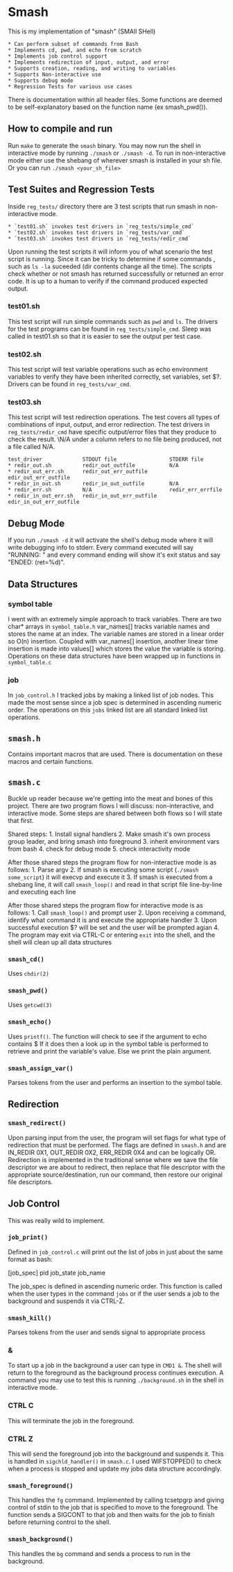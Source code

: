# Smash
This is my implementation of "smash" (SMAll SHell)

    * Can perform subset of commands from Bash
    * Implements cd, pwd, and echo from scratch
    * Implements job control support
    * Implements redirection of input, output, and error
    * Supports creation, reading, and writing to variables
    * Supports Non-interactive use
    * Supports debug mode
    * Regression Tests for various use cases

There is documentation within all header files. Some
functions are deemed to be self-explanatory based on the function name
(ex smash_pwd()).

## How to compile and run
Run `make` to generate the `smash` binary. You may now run the shell in
interactive mode by running `./smash` or `./smash -d`. To run in
non-interactive mode either use the shebang of wherever smash is installed in your sh file. Or you
can run `./smash <your_sh_file>`

## Test Suites and Regression Tests
Inside `reg_tests/` directory there are 3 test scripts that run
smash in non-interactive mode.

    * `test01.sh` invokes test drivers in `reg_tests/simple_cmd`
    * `test02.sh` invokes test drivers in `reg_tests/var_cmd`
    * `test03.sh` invokes test drivers in `reg_tests/redir_cmd`

Upon running the test scripts it will inform you of what scenario the 
test script is running. Since it can be tricky to determine if some commands
, such as `ls -la` suceeded (dir contents change all the time). 
The scripts check whether or not
smash has returned successfully or returned an error code. It is up
to a human to verify if the command produced expected output. 

### test01.sh
This test script will run simple commands such as `pwd` and `ls`. The drivers
for the test programs can be found in `reg_tests/simple_cmd`. Sleep was called
in test01.sh so that it is easier to see the output per test case.

### test02.sh
This test script will test variable operations such as echo environment
variables to verify they have been inherited correctly, set variables, set $?.
Drivers can be found in `reg_tests/var_cmd`.

### test03.sh
This test script will test redirection operations. The test covers all
types of combinations of input, output, and error redirection. The test drivers
in `reg_tests/redir_cmd`
have specific output/error files that they produce to check the result.
\N/A under a column refers to no file being produced, not a file called N/A.

    test_driver             STDOUT file                 STDERR file
    * redir_out.sh          redir_out_outfile           N/A
    * redir_out_err.sh      redir_out_err_outfile       edir_out_err_outfile
    * redir_in_out.sh       redir_in_out_outfile        N/A
    * redir_err.sh          N/A                         redir_err_errfile
    * redir_in_out_err.sh   redir_in_out_err_outfile    edir_in_out_err_outfile

## Debug Mode
If you run `./smash -d` it will activate the shell's debug mode where it will
write debugging info to stderr. Every command executed will say "RUNNING: <cmd>"
and every command ending will show it's exit status and say
"ENDED: <cmd> (ret=%d)".

## Data Structures
### symbol table
I went with an extremely simple approach to track variables. There are two
char* arrays in `symbol_table.h` var_names[] tracks variable names and
stores the name at an index. The variable names are stored in a linear order
so O(n) insertion. Coupled with var_names[] insertion, another linear
time insertion is made into values[] which stores the value the variable is 
storing. Operations on these data structures have been wrapped up in 
functions in `symbol_table.c`

### job
In `job_control.h` I tracked jobs by making a linked list of job nodes.
This made the most sense since a job spec is determined in ascending 
numeric order. The operations on this `jobs` linked list are all standard
linked list operations.

## `smash.h`
Contains important macros that are used. There is documentation on
these macros and certain functions.

## `smash.c`
Buckle up reader because we're getting into the meat and bones of this project.
There are two program flows I will discuss: non-interactive, and interactive
mode. Some steps are shared between both flows so I will
state that first.

Shared steps:
    1. Install signal handlers
    2. Make smash it's own process group leader, and bring smash into foreground
    3. inherit environment vars from bash
    4. check for debug mode
    5. check interactivity mode

After those shared steps the program flow for non-interactive mode is as follows:
    1. Parse argv
    2. If smash is executing some script (`./smash some_script`) it will 
    execvp and execute it
    3. If smash is executed from a shebang line, it will call `smash_loop()`
    and read in that script file line-by-line and executing each line

After those shared steps the program flow for interactive mode is as follows:
    1. Call `smash_loop()` and prompt user
    2. Upon receiving a command, identify what command it is and execute
    the appropriate handler
    3. Upon successful execution $? will be set and the user will be 
    prompted agian
    4. The program may exit via CTRL-C or entering `exit` into the shell, and
    the shell will clean up all data structures

### `smash_cd()`
Uses `chdir(2)`

### `smash_pwd()`
Uses `getcwd(3)`

### `smash_echo()`
Uses `printf()`. The function will check to see if the argument
to echo contains $ If it does then a look up in the symbol table is performed to
retrieve and print the variable's value. Else we print the plain argument.

### `smash_assign_var()`
Parses tokens from the user and performs an insertion to the symbol table.

## Redirection
### `smash_redirect()`
Upon parsing input from the user, the program will set flags for what
type of redirection that must be performed. The flags are defined in
`smash.h` and are IN_REDIR 0X1, OUT_REDIR 0X2, ERR_REDIR 0X4 and can be
logically OR. Redirection is implemented in the traditional sense where
we save the file descriptor we are about to redirect, then replace that file
descriptor with the appropriate source/destination, run our command, then
restore our original file descriptors.

## Job Control
This was really wild to implement.
### `job_print()`
Defined in `job_control.c` will print out the list of jobs in just about
the same format as bash:

[job_spec] pid job_state job_name

The job_spec is defined in ascending numeric order. This function is called when
the user types in the command `jobs` or if the user sends a job
to the background and suspends it via CTRL-Z.

### `smash_kill()`
Parses tokens from the user and sends signal to appropriate process

### &
To start up a job in the background a user can type in `CMD1 &`. 
The shell will return to the foreground as the background process
continues execution. A command you may use to test this is running
`./background.sh` in the shell in interactive mode.

### CTRL C
This will terminate the job in the foreground.

### CTRL Z
This will send the foreground job into the background and suspends it. This is
handled in `sigchld_handler()` in `smash.c`. I used WIFSTOPPED() to check
when a process is stopped and update my jobs data structure accordingly.

### `smash_foreground()`
This handles the `fg` command. Implemented by calling tcsetpgrp and giving control
of stdin to the job that is specified to move to the foreground. The function
sends a SIGCONT to that job and then waits for the job to finish before
returning control to the shell.

### `smash_background()`
This handles the `bg` command and sends a process to run in the background.
